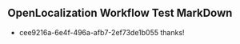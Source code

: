 ## OpenLocalization Workflow Test MarkDown
* cee9216a-6e4f-496a-afb7-2ef73de1b055 thanks!

<!--HONumber=Aug16_HO3-->


